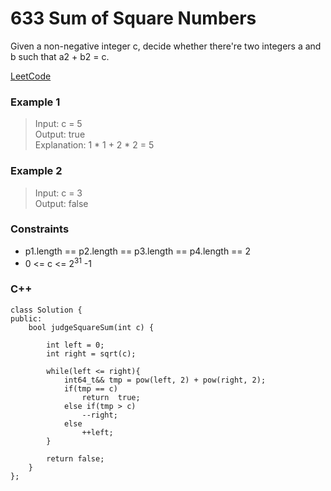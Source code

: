 # 633 Sum of Square Numbers

Given a non-negative integer c, decide whether there're two integers a and b such that a2 + b2 = c.
 
 
[LeetCode](https://leetcode.cn/problems/sum-of-square-numbers/)

### Example 1

>Input: c = 5  
Output: true  
Explanation: 1 * 1 + 2 * 2 = 5  

### Example 2

>Input: c = 3  
Output: false  
 

### Constraints

* p1.length == p2.length == p3.length == p4.length == 2
* 0 <= c <= 2<sup>31</sup> -1

### C++ 

```
class Solution {
public:
    bool judgeSquareSum(int c) {

        int left = 0;
        int right = sqrt(c);

        while(left <= right){
            int64_t&& tmp = pow(left, 2) + pow(right, 2);
            if(tmp == c)
                return  true;
            else if(tmp > c)
                --right;
            else
                ++left;
        }

        return false;
    }
};
```